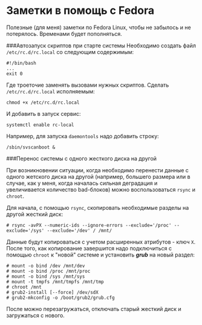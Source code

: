 # Заметки в помощь с Fedora

Полезные (для меня) заметки по Fedora Linux, чтобы не забылось и не потерялось. Временами будет пополняться.

###Автозапуск скриптов при старте системы
Необходимо создать файл `/etc/rc.d/rc.local` со следующим содержимым:

    #!/bin/bash
    ...
    exit 0

Где троеточие заменять вызовами нужных скриптов. Сделать `/etc/rc.d/rc.local` исполняемым:

    chmod +x /etc/rc.d/rc.local

И добавить в запуск сервис:

    systemctl enable rc-local


Например, для запуска `daemontools` надо добавить строку:

    /sbin/svscanboot &

###Перенос системы с одного жесткого диска на другой

При возникновении ситуации, когда необходимо перенести данные с одного жетского диска на другой (например, большего размера или в случае, как у меня, когда началась сильная деградация и увеличивается количество bad-блоков) можно воспользоваться `rsync` и `chroot`.

Для начала, с помощью `rsync`, скопировать необходимые разделы на другой жесткий диск:

    # rsync -avPX --numeric-ids --ignore-errors --exclude='/proc' --exclude='/sys' --exclude='/dev' / /mnt/

Данные будут копироваться с учетом расширенных атрибутов - ключ `X`. После того, как копирование завершится надо подключиться с помощью `chroot` к "новой" системе и установить ***grub*** на новый раздел:

    # mount -o bind /dev /mnt/dev
    # mount -o bind /proc /mnt/proc
    # mount -o bind /sys /mnt/sys
    # mount -t tmpfs /mnt/tmpfs /mnt/tmp
    # chroot /mnt
    # grub2-install [--force] /dev/sdX
    # grub2-mkconfig -o /boot/grub2/grub.cfg

После можно перезагружаться, отключать старый жесткий диск и загружаться с нового.
